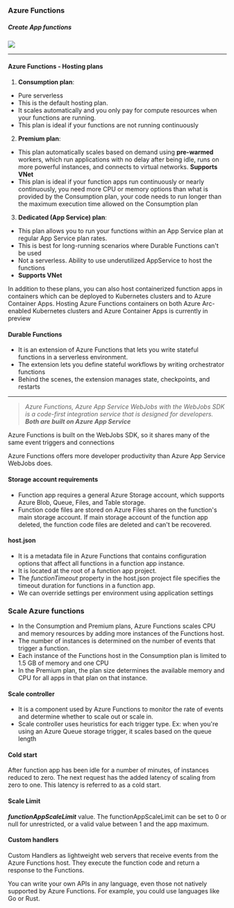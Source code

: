 
### Azure Functions

##### Create App functions
![](../../../../RefImagesPrivate/Azure/AppFunctionCreateUI.jpg)

---

#### Azure Functions - Hosting plans

1. **Consumption plan**:
- Pure serverless
- This is the default hosting plan.
- It scales automatically and you only pay for compute resources when your functions are running.
- This plan is ideal if your functions are not running continuously

2. **Premium plan**:
- This plan automatically scales based on demand using **pre-warmed** workers, which run applications with no delay after being idle, runs on more powerful instances, and connects to virtual networks. **Supports VNet**
- This plan is ideal if your function apps run continuously or nearly continuously, you need more CPU or memory options than what is provided by the Consumption plan, your code needs to run longer than the maximum execution time allowed on the Consumption plan

3. **Dedicated (App Service) plan**:
- This plan allows you to run your functions within an App Service plan at regular App Service plan rates.
- This is best for long-running scenarios where Durable Functions can't be used
- Not a serverless. Ability to use underutilized AppService to host the functions
- **Supports VNet**

In addition to these plans, you can also host containerized function apps in containers which can be deployed to Kubernetes clusters and to Azure Container Apps.
Hosting Azure Functions containers on both Azure Arc-enabled Kubernetes clusters and Azure Container Apps is currently in preview


#### Durable Functions
 - It is an extension of Azure Functions that lets you write stateful functions in a serverless environment.
 - The extension lets you define stateful workflows by writing orchestrator functions
 - Behind the scenes, the extension manages state, checkpoints, and restarts
---

 >*Azure Functions, Azure App Service WebJobs with the WebJobs SDK is a code-first integration service that is designed for developers. **Both are built on Azure App Service***

 Azure Functions is built on the WebJobs SDK, so it shares many of the same event triggers and connections

 Azure Functions offers more developer productivity than Azure App Service WebJobs does.

#### Storage account requirements
- Function app requires a general Azure Storage account, which supports Azure Blob, Queue, Files, and Table storage.
- Function code files are stored on Azure Files shares on the function's main storage account. If main storage account of the function app deleted, the function code files are deleted and can't be recovered.

#### host.json
- It is a metadata file in Azure Functions that contains configuration options that affect all functions in a function app instance.
- It is located at the root of a function app project.
 - The *functionTimeout* property in the host.json project file specifies the timeout duration for functions in a function app.
 - We can override settings per environment using application settings




### Scale Azure functions
- In the Consumption and Premium plans, Azure Functions scales CPU and memory resources by adding more instances of the Functions host.
- The number of instances is determined on the number of events that trigger a function.
- Each instance of the Functions host in the Consumption plan is limited to 1.5 GB of memory and one CPU
-  In the Premium plan, the plan size determines the available memory and CPU for all apps in that plan on that instance.

#### Scale controller
- It is a component used by Azure Functions to monitor the rate of events and determine whether to scale out or scale in.
- Scale controller uses heuristics for each trigger type. Ex: when you're using an Azure Queue storage trigger, it scales based on the queue length

#### Cold start
After function app has been idle for a number of minutes, of instances reduced to zero.
The next request has the added latency of scaling from zero to one.
This latency is referred to as a cold start.

#### Scale Limit
***functionAppScaleLimit*** value. The functionAppScaleLimit can be set to 0 or null for unrestricted, or a valid value between 1 and the app maximum.




#### Custom handlers

Custom Handlers as lightweight web servers that receive events from the Azure Functions host. They execute the function code and return a response to the Functions.

You can write your own APIs in any language, even those not natively supported by Azure Functions. For example, you could use languages like Go or Rust.
